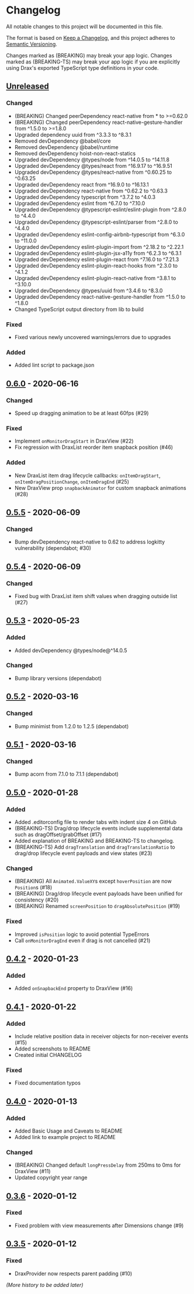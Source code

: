 # Changelog
All notable changes to this project will be documented in this file.

The format is based on [Keep a Changelog](https://keepachangelog.com/en/1.0.0/),
and this project adheres to [Semantic Versioning](https://semver.org/).

Changes marked as (BREAKING) may break your app logic. Changes marked as (BREAKING-TS) may break your app logic if you are explicitly using Drax's exported TypeScript type definitions in your code.

## [Unreleased]

### Changed
- (BREAKING) Changed peerDependency react-native from * to >=0.62.0
- (BREAKING) Changed peerDependency react-native-gesture-handler from ^1.5.0 to >=1.8.0
- Upgraded dependency uuid from ^3.3.3 to ^8.3.1
- Removed devDependency @babel/core
- Removed devDependency @babel/runtime
- Removed devDependency hoist-non-react-statics
- Upgraded devDependency @types/node from ^14.0.5 to ^14.11.8
- Upgraded devDependency @types/react from ^16.9.17 to ^16.9.51
- Upgraded devDependency @types/react-native from ^0.60.25 to ^0.63.25
- Upgraded devDependency react from ^16.9.0 to ^16.13.1
- Upgraded devDependency react-native from ^0.62.2 to ^0.63.3
- Upgraded devDependency typescript from ^3.7.2 to ^4.0.3
- Upgraded devDependency eslint from ^6.7.0 to ^7.10.0
- Upgraded devDependency @typescript-eslint/eslint-plugin from ^2.8.0 to ^4.4.0
- Upgraded devDependency @typescript-eslint/parser from ^2.8.0 to ^4.4.0
- Upgraded devDependency eslint-config-airbnb-typescript from ^6.3.0 to ^11.0.0
- Upgraded devDependency eslint-plugin-import from ^2.18.2 to ^2.22.1
- Upgraded devDependency eslint-plugin-jsx-a11y from ^6.2.3 to ^6.3.1
- Upgraded devDependency eslint-plugin-react from ^7.16.0 to ^7.21.3
- Upgraded devDependency eslint-plugin-react-hooks from ^2.3.0 to ^4.1.2
- Upgraded devDependency eslint-plugin-react-native from ^3.8.1 to ^3.10.0
- Upgraded devDependency @types/uuid from ^3.4.6 to ^8.3.0
- Upgraded devDependency react-native-gesture-handler from ^1.5.0 to ^1.8.0
- Changed TypeScript output directory from lib to build

### Fixed
- Fixed various newly uncovered warnings/errors due to upgrades

### Added
- Added lint script to package.json

## [0.6.0] - 2020-06-16
### Changed
- Speed up dragging animation to be at least 60fps (#29)

### Fixed
- Implement `onMonitorDragStart` in DraxView (#22)
- Fix regression with DraxList reorder item snapback position (#46)

### Added
- New DraxList item drag lifecycle callbacks: `onItemDragStart`, `onItemDragPositionChange`, `onItemDragEnd` (#25)
- New DraxView prop `snapbackAnimator` for custom snapback animations (#28)

## [0.5.5] - 2020-06-09
### Changed
- Bump devDependency react-native to 0.62 to address logkitty vulnerability (dependabot; #30)

## [0.5.4] - 2020-06-09
### Changed
- Fixed bug with DraxList item shift values when dragging outside list (#27)

## [0.5.3] - 2020-05-23
### Added
- Added devDependency @types/node@^14.0.5

### Changed
- Bump library versions (dependabot)

## [0.5.2] - 2020-03-16
### Changed
- Bump minimist from 1.2.0 to 1.2.5 (dependabot)

## [0.5.1] - 2020-03-16
### Changed
- Bump acorn from 7.1.0 to 7.1.1 (dependabot)

## [0.5.0] - 2020-01-28
### Added
- Added .editorconfig file to render tabs with indent size 4 on GitHub
- (BREAKING-TS) Drag/drop lifecycle events include supplemental data such as dragOffset/grabOffset (#17)
- Added explanation of BREAKING and BREAKING-TS to changelog.
- (BREAKING-TS) Add `dragTranslation` and `dragTranslationRatio` to drag/drop lifecycle event payloads and view states (#23)

### Changed
- (BREAKING) All `Animated.ValueXY`s except `hoverPosition` are now `Position`s (#18)
- (BREAKING) Drag/drop lifecycle event payloads have been unified for consistency (#20)
- (BREAKING) Renamed `screenPosition` to `dragAbsolutePosition` (#19)

### Fixed
- Improved `isPosition` logic to avoid potential TypeErrors
- Call `onMonitorDragEnd` even if drag is not cancelled (#21)

## [0.4.2] - 2020-01-23
### Added
- Added `onSnapbackEnd` property to DraxView (#16)

## [0.4.1] - 2020-01-22
### Added
- Include relative position data in receiver objects for non-receiver events (#15)
- Added screenshots to README
- Created initial CHANGELOG

### Fixed
- Fixed documentation typos

## [0.4.0] - 2020-01-13
### Added
- Added Basic Usage and Caveats to README
- Added link to example project to README

### Changed
- (BREAKING) Changed default `longPressDelay` from 250ms to 0ms for DraxView (#11)
- Updated copyright year range

## [0.3.6] - 2020-01-12
### Fixed
- Fixed problem with view measurements after Dimensions change (#9)

## [0.3.5] - 2020-01-12
### Fixed
- DraxProvider now respects parent padding (#10)

*(More history to be added later)*

[Unreleased]: https://github.com/nuclearpasta/react-native-drax/compare/v0.6.0...HEAD
[0.6.0]: https://github.com/nuclearpasta/react-native-drax/compare/v0.5.5...v0.6.0
[0.5.5]: https://github.com/nuclearpasta/react-native-drax/compare/v0.5.4...v0.5.5
[0.5.4]: https://github.com/nuclearpasta/react-native-drax/compare/v0.5.3...v0.5.4
[0.5.3]: https://github.com/nuclearpasta/react-native-drax/compare/v0.5.2...v0.5.3
[0.5.2]: https://github.com/nuclearpasta/react-native-drax/compare/v0.5.1...v0.5.2
[0.5.1]: https://github.com/nuclearpasta/react-native-drax/compare/v0.5.0...v0.5.1
[0.5.0]: https://github.com/nuclearpasta/react-native-drax/compare/v0.4.2...v0.5.0
[0.4.2]: https://github.com/nuclearpasta/react-native-drax/compare/v0.4.1...v0.4.2
[0.4.1]: https://github.com/nuclearpasta/react-native-drax/compare/v0.4.0...v0.4.1
[0.4.0]: https://github.com/nuclearpasta/react-native-drax/compare/v0.3.6...v0.4.0
[0.3.6]: https://github.com/nuclearpasta/react-native-drax/compare/v0.3.5...v0.3.6
[0.3.5]: https://github.com/nuclearpasta/react-native-drax/compare/v0.3.4...v0.3.5
